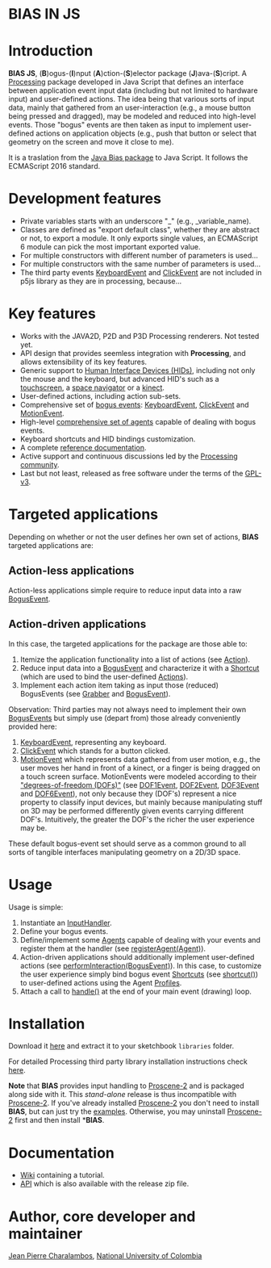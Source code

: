 BIAS IN JS
====

# Introduction

**BIAS JS**, (**B**)ogus-(**I**)nput (**A**)ction-(**S**)elector package (**J**)ava-(**S**)cript. A [Processing](http://processing.org) package developed in Java Script that defines an interface between application event input data (including but not limited to hardware input) and user-defined actions. The idea being that various sorts of input data, mainly that gathered from an user-interaction (e.g., a mouse button being pressed and dragged), may be modeled and reduced into high-level events. Those "bogus" events are then taken
as input to implement user-defined actions on application objects (e.g., push that button or select that geometry on the
screen and move it close to me).

It is a traslation from the [Java Bias package](https://github.com/nakednous/bias) to Java Script. It follows the ECMAScript 2016 standard. 


# Development features
* Private variables starts with an underscore "_" (e.g., _variable_name).
* Classes are defined as "export default class", whether they are abstract or not, to export a module. It only exports single values, an ECMAScript 6 module can pick the most important exported value. 
* For multiple constructors with different number of parameters is used...
* For multiple constructors with the same number of parameters is used...
* The third party events [KeyboardEvent](http://otrolado.info/biasApi/remixlab/bias/event/KeyboardEvent.html) and [ClickEvent](http://otrolado.info/biasApi/remixlab/bias/event/ClickEvent.html) are not included in p5js library as they are in processing, because...

# Key features

* Works with the JAVA2D, P2D and P3D Processing renderers. Not tested yet.
* API design that provides seemless integration with **Processing**, and allows extensibility of its key features.
* Generic support to [Human Interface Devices (HIDs)](http://en.wikipedia.org/wiki/Human_interface_device), including not only the mouse and the keyboard, but advanced HID's such as a [touchscreen](http://en.wikipedia.org/wiki/Touchscreen), a [space navigator](http://en.wikipedia.org/wiki/3Dconnexion) or a [kinect](http://en.wikipedia.org/wiki/Kinect).
* User-defined actions, including action sub-sets.
* Comprehensive set of [bogus events](http://otrolado.info/biasApi/remixlab/bias/core/BogusEvent.html): [KeyboardEvent](http://otrolado.info/biasApi/remixlab/bias/event/KeyboardEvent.html), [ClickEvent](http://otrolado.info/biasApi/remixlab/bias/event/ClickEvent.html) and [MotionEvent](http://otrolado.info/biasApi/remixlab/bias/event/MotionEvent.html).
* High-level [comprehensive set of agents](http://otrolado.info/biasApi/remixlab/bias/agent/package-summary.html) capable of dealing with bogus events.
* Keyboard shortcuts and HID bindings customization.
* A complete [reference documentation](http://otrolado.info/biasApi/).
* Active support and continuous discussions led by the [Processing community](http://forum.processing.org/two/).
* Last but not least, released as free software under the terms of the [GPL-v3](http://www.gnu.org/licenses/gpl.html).

# Targeted applications

Depending on whether or not the user defines her own set of actions, **BIAS** targeted applications are:

## Action-less applications

Action-less applications simple require to reduce input data into a raw [BogusEvent](http://otrolado.info/biasApi/remixlab/bias/core/BogusEvent.html).

## Action-driven applications

In this case, the targeted applications for the package are those able to:

1. Itemize the application functionality into a list of actions (see [Action](http://otrolado.info/biasApi/remixlab/bias/core/Action.html)).
2. Reduce input data into a [BogusEvent](http://otrolado.info/biasApi/remixlab/bias/core/BogusEvent.html) and characterize it with a
[Shortcut](http://otrolado.info/biasApi/remixlab/bias/event/shortcut/Shortcut.html) (which are used to bind the user-defined
[Actions](http://otrolado.info/biasApi/remixlab/bias/core/Action.html)).
3. Implement each action item taking as input those (reduced) BogusEvents (see [Grabber](http://otrolado.info/biasApi/remixlab/bias/core/Grabber.html)
and [BogusEvent](http://otrolado.info/biasApi/remixlab/bias/core/BogusEvent.html)).

Observation: Third parties may not always need to implement their own [BogusEvents](http://otrolado.info/biasApi/remixlab/bias/core/BogusEvent.html)
but simply use (depart from) those already conveniently provided here:

1. [KeyboardEvent](http://otrolado.info/biasApi/remixlab/bias/event/KeyboardEvent.html), representing any keyboard.
2. [ClickEvent](http://otrolado.info/biasApi/remixlab/bias/event/ClickEvent.html) which stands for a button clicked.
3. [MotionEvent](http://otrolado.info/biasApi/remixlab/bias/event/MotionEvent.html) which represents data gathered from user motion, e.g., the user moves her
hand in front of a kinect, or a finger is being dragged on a touch screen surface. MotionEvents were modeled
according to their ["degrees-of-freedom (DOFs)"](http://en.wikipedia.org/wiki/Degrees_of_freedom_(mechanics)) (see
[DOF1Event](http://otrolado.info/biasApi/remixlab/bias/event/DOF1Event.html), [DOF2Event](http://otrolado.info/biasApi/remixlab/bias/event/DOF2Event.html),
[DOF3Event](http://otrolado.info/biasApi/remixlab/bias/event/DOF3Event.html) and [DOF6Event](http://otrolado.info/biasApi/remixlab/bias/event/DOF6Event.html)),
not only because they (DOF's) represent a nice property to classify input devices, but mainly because manipulating stuff on 3D may be performed differently
given events carrying different DOF's. Intuitively, the greater the DOF's the richer the user experience may be.

These default bogus-event set should serve as a common ground to all sorts of tangible interfaces manipulating geometry on a 2D/3D space.

# Usage

Usage is simple:

1. Instantiate an [InputHandler](http://otrolado.info/biasApi/remixlab/bias/core/InputHandler.html).
2. Define your bogus events.
3. Define/implement some [Agents](http://otrolado.info/biasApi/remixlab/bias/core/Agent.html) capable of dealing with your events and register them 
at the handler (see [registerAgent(Agent)](http://otrolado.info/biasApi/remixlab/bias/core/InputHandler.html#registerAgent(remixlab.bias.core.Agent))).
4. Action-driven applications should additionally implement user-defined actions (see 
[performInteraction(BogusEvent)](http://otrolado.info/biasApi/remixlab/bias/core/Grabber.html#performInteraction(remixlab.bias.core.BogusEvent))).
In this case, to customize the user experience simply bind bogus event [Shortcuts](http://otrolado.info/biasApi/remixlab/bias/event/shortcut/Shortcut.html) 
(see [shortcut()](http://otrolado.info/biasApi/remixlab/bias/core/BogusEvent.html#shortcut())) to user-defined actions using the Agent
[Profiles](http://otrolado.info/biasApi/remixlab/bias/agent/profile/Profile.html).
5. Attach a call to [handle()](http://otrolado.info/biasApi/remixlab/bias/core/InputHandler.html#handle()) at the end of your main event (drawing) loop.

# Installation

Download it [here](https://github.com/nakednous/bias/releases/download/v-1.0.0/bias-1.0.0.zip) and extract it to your sketchbook `libraries` folder.

For detailed Processing third party library installation instructions check [here](http://wiki.processing.org/w/How_to_Install_a_Contributed_Library#Manual_Install).

**Note** that **BIAS** provides input handling to [Proscene-2](http://nakednous.github.io/projects/proscene/) and is packaged along side with it.
This *stand-alone* release is thus incompatible with [Proscene-2](http://nakednous.github.io/projects/proscene/). If you've already installed
[Proscene-2](http://nakednous.github.io/projects/proscene/) you don't need to install **BIAS**, but can just try the [examples](https://github.com/nakednous/bias/tree/master/examples).
Otherwise, you may uninstall [Proscene-2](http://nakednous.github.io/projects/proscene/) first and then install ***BIAS**.

# Documentation

* [Wiki](https://github.com/nakednous/bias/wiki) containing a tutorial.
* [API](http://otrolado.info/biasApi) which is also available with the release zip file.

# Author, core developer and maintainer

[Jean Pierre Charalambos](http://disi.unal.edu.co/profesores/pierre/), [National University of Colombia](http://www.unal.edu.co)
